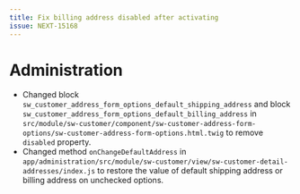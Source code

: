 ```yaml
---
title: Fix billing address disabled after activating
issue: NEXT-15168
---
```

# Administration
*  Changed block `sw_customer_address_form_options_default_shipping_address` and block `sw_customer_address_form_options_default_billing_address` in `src/module/sw-customer/component/sw-customer-address-form-options/sw-customer-address-form-options.html.twig` to remove `disabled` property.
* Changed method `onChangeDefaultAddress` in `app/administration/src/module/sw-customer/view/sw-customer-detail-addresses/index.js` to restore the value of default shipping address or billing address on unchecked options.
